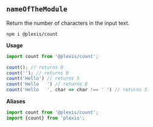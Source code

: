 ## `nameOfTheModule`

Return the number of characters in the input text.

`npm i @plexis/count`

**Usage**

```javascript
import count from '@plexis/count';

count(); // returns 0
count(''); // returns 0
count('Hello') // returns 5
count('Hello   ') // returns 8
count('Hello   ', char => char !== ' ') // returns 5

```

**Aliases**

```javascript
import count from '@plexis/count';
import {count} from 'plexis';
```
